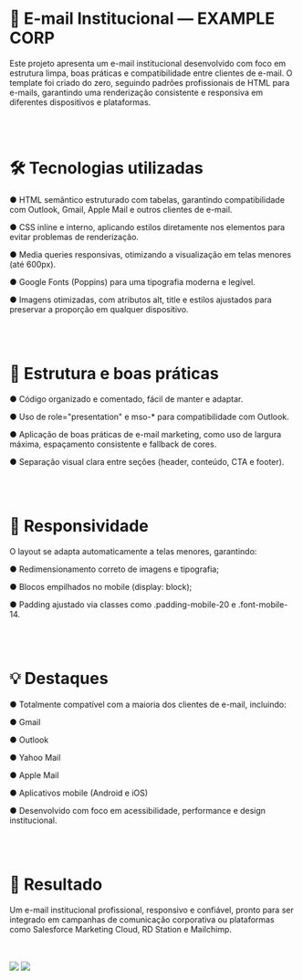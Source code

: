 <h1>📧 E-mail Institucional — EXAMPLE CORP</h1>

<p>Este projeto apresenta um e-mail institucional desenvolvido com foco em estrutura limpa, boas práticas e compatibilidade entre clientes de e-mail.
O template foi criado do zero, seguindo padrões profissionais de HTML para e-mails, garantindo uma renderização consistente e responsiva em diferentes dispositivos e plataformas.</p> 
<br>
<br>
<h1>🛠️ Tecnologias utilizadas</h1>

<p>● HTML semântico estruturado com tabelas, garantindo compatibilidade com Outlook, Gmail, Apple Mail e outros clientes de e-mail.
  
● CSS inline e interno, aplicando estilos diretamente nos elementos para evitar problemas de renderização.

● Media queries responsivas, otimizando a visualização em telas menores (até 600px).

● Google Fonts (Poppins) para uma tipografia moderna e legível.

● Imagens otimizadas, com atributos alt, title e estilos ajustados para preservar a proporção em qualquer dispositivo.</p>
<br>
<br>


<h1>🧩 Estrutura e boas práticas</h1>

<p>● Código organizado e comentado, fácil de manter e adaptar.

● Uso de role="presentation" e mso-* para compatibilidade com Outlook.

● Aplicação de boas práticas de e-mail marketing, como uso de largura máxima, espaçamento consistente e fallback de cores.

● Separação visual clara entre seções (header, conteúdo, CTA e footer).</p>
<br><br>

<h1>📱 Responsividade</h1>

<p>O layout se adapta automaticamente a telas menores, garantindo:

● Redimensionamento correto de imagens e tipografia;

● Blocos empilhados no mobile (display: block);

● Padding ajustado via classes como .padding-mobile-20 e .font-mobile-14.</p>
<br><br>

<h1>💡 Destaques</h1>

<p>● Totalmente compatível com a maioria dos clientes de e-mail, incluindo:

● Gmail

● Outlook

● Yahoo Mail

● Apple Mail

● Aplicativos mobile (Android e iOS)

● Desenvolvido com foco em acessibilidade, performance e design institucional.</p>
<br><br>

<h1>🚀 Resultado</h1>

<p>Um e-mail institucional profissional, responsivo e confiável, pronto para ser integrado em campanhas de comunicação corporativa ou plataformas como Salesforce Marketing Cloud, RD Station e Mailchimp.</p>
<br><br>

<div>
  <img src="https://img.shields.io/badge/HTML5-E34F26?style=for-the-badge&logo=html5&logoColor=white">
  <img src="https://img.shields.io/badge/CSS3-1572B6?style=for-the-badge&logo=css3&logoColor=white">
</div>
<br>
<div align="center">
  <!-- <img src="https://github.com/DanieleJacob/E-mail-marketing/blob/main/images/127.0.0.1_5500_E-mail-marketing_index.html(iPhone%206_7_8).png?raw=true" width= 250px>&nbsp;&nbsp;&nbsp;&nbsp;&nbsp;&nbsp;&nbsp;&nbsp;&nbsp;&nbsp;&nbsp;&nbsp;&nbsp;&nbsp;&nbsp;&nbsp;&nbsp;&nbsp;&nbsp;&nbsp;
  <img src="https://github.com/DanieleJacob/E-mail-marketing/blob/main/images/Captura%20de%20tela%202024-06-04%20100918.png?raw=true" width= 250px valign="top">
  &nbsp;&nbsp;&nbsp;&nbsp;&nbsp;&nbsp;&nbsp;&nbsp;&nbsp;&nbsp;&nbsp;&nbsp;&nbsp;&nbsp;&nbsp;&nbsp;&nbsp;&nbsp;&nbsp;&nbsp;
  <img src="https://github.com/DanieleJacob/E-mail-marketing/blob/main/images/Captura%20de%20tela%202024-06-04%20100946.png?raw=true" width= 250px valign="top"> -->
</div>





